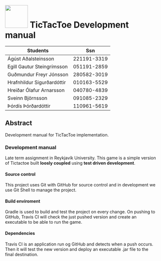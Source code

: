 # <img src="http://www.ru.is/media/hr/skjol/default_white.png" width="75" height="75" /> TicTacToe Development manual 



| Students                  | Ssn         |
|---------------------------|:-----------:|
|Ágúst Aðalsteinsson        | 221191-3319 |
|Egill Gautur Steingrímsson | 051191-2859 |
|Guðmundur Freyr Jónsson    | 280582-3019 |
|Hrafnhildur Sigurðardóttir | 010163-5529 |
|Hreiðar Ólafur Arnarsson   | 040780-4839 |
|Sveinn Björnsson           | 091085-2329 |
|Þórdís Þórðardóttir        | 110961-5619 |

## Abstract

Development manual for TicTacToe implementation.

### Development manual

Late term assignment in Reykjavík University. 
This game is a simple version of Tictactoe built __loosly coupled__ using __test driven development__.

#### Source control

This project uses Git with GitHub for source control and in development we use Git Shell to manage the project.

#### Build enviroment

Gradle is used to build and test the project on every change. On pushing to GitHub, Travis CI will check the just pushed version and create an executable to be able to run the game.

#### Dependencies

Travis CI is an application run og GitHub and detects when a push occurs. Then it will test the new version and deploy an executable .jar file to the final destination.

